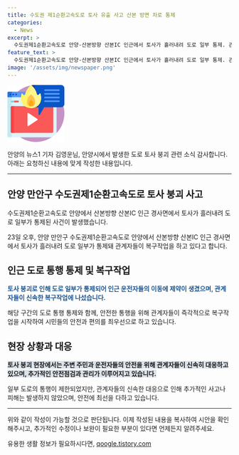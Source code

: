 ```yaml
---
title: 수도권 제1순환고속도로 토사 유출 사고 산본 방면 차로 통제
categories:
  - News
excerpt: >
  수도권제1순환고속도로 안양-산본방향 산본IC 인근에서 토사가 흘러내려 도로 일부 통제. 관계자들이 복구 작업 중.
feature_text: >
  수도권제1순환고속도로 안양-산본방향 산본IC 인근에서 토사가 흘러내려 도로 일부 통제. 관계자들이 복구 작업 중.
image: '/assets/img/newspaper.png'
---
```


<p><img src="/assets/img/news.png" alt="rentncar 속보" /></p>

<p>안양의 뉴스1 기자 김영운님, 안양시에서 발생한 도로 토사 붕괴 관련 소식 감사합니다. 아래는 요청하신 내용에 맞게 작성한 내용입니다.</p>

<hr />

<h2 data-ke-size="size26">안양 만안구 수도권제1순환고속도로 토사 붕괴 사고</h2>

<p>수도권제1순환고속도로 안양에서 산본방향 산본IC 인근 경사면에서 토사가 흘러내려 도로 일부가 통제된 사건이 발생했습니다.</p>

<p data-ke-size="size16">23일 오후, 안양 만안구 수도권제1순환고속도로 안양에서 산본방향 산본IC 인근 경사면에서 토사가 흘러내려 도로 일부가 통제돼 관계자들이 복구작업을 하고 있다고 합니다.</p>

<h2 data-ke-size="size26">인근 도로 통행 통제 및 복구작업</h2>

<p><b><span style="color: #1a5490;">토사 붕괴로 인해 도로 일부가 통제되어 인근 운전자들의 이동에 제약이 생겼으며, 관계자들이 신속한 복구작업에 나섰습니다.</span></b></p>

<p>해당 구간의 도로 통행 통제와 함께, 안전한 통행을 위해 관계자들이 즉각적으로 복구작업을 시작하여 시민들의 안전과 편의를 최우선으로 하고 있습니다.</p>

<h2 data-ke-size="size26">현장 상황과 대응</h2>

<p><b><span style="background-color: #21538527;">토사 붕괴 현장에서는 주변 주민과 운전자들의 안전을 위해 관계자들이 신속히 대응하고 있으며, 추가적인 안전점검과 관리가 이루어지고 있습니다.</span></b></p>

<p>일부 도로의 통행이 제한되었지만, 관계자들의 신속한 대응으로 인해 추가적인 사고나 피해는 발생하지 않았으며, 안전에 최선을 다하고 있습니다.</p>

<hr />

<p>위와 같이 작성이 가능할 것으로 판단됩니다. 이제 작성된 내용을 복사하여 시안을 확인해주시고, 추가적인 수정이나 보완이 필요한 부분이 있다면 언제든지 알려주세요.</p>
유용한 생활 정보가 필요하시다면, <a href="https://qoogle.tistory.com" rel="dofollow">qoogle.tistory.com</a>


